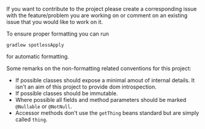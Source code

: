 If you want to contribute to the project please create a corresponding issue with the feature/problem you
are working on or comment on an existing issue that you would like to work on it.

To ensure proper formatting you can run
````
gradlew spotlessApply
````
for automatic formatting.

Some remarks on the non-formatting related conventions for this project:
- If possible classes should expose a minimal amout of internal details. It isn't an aim of this project to provide dom introspection.
- If possible classes should be immutable.
- Where possible all fields and method parameters should be marked `@Nullable` or `@NotNull`.
- Accessor methods don't use the `getThing` beans standard but are simply called `thing`.
